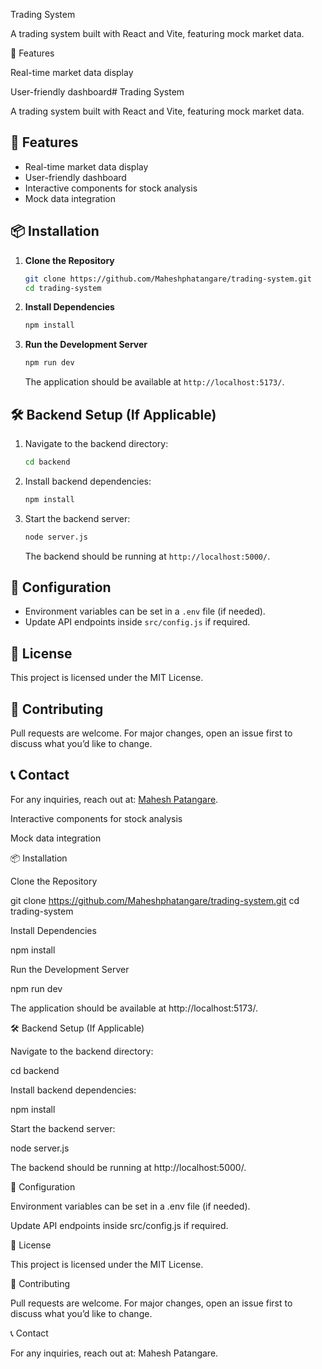 Trading System

A trading system built with React and Vite, featuring mock market data.

🚀 Features

Real-time market data display

User-friendly dashboard# Trading System

A trading system built with React and Vite, featuring mock market data.

## 🚀 Features

- Real-time market data display
- User-friendly dashboard
- Interactive components for stock analysis
- Mock data integration

## 📦 Installation

1. **Clone the Repository**

   ```sh
   git clone https://github.com/Maheshphatangare/trading-system.git
   cd trading-system
   ```

2. **Install Dependencies**

   ```sh
   npm install
   ```

3. **Run the Development Server**

   ```sh
   npm run dev
   ```

   The application should be available at `http://localhost:5173/`.

## 🛠 Backend Setup (If Applicable)

1. Navigate to the backend directory:
   ```sh
   cd backend
   ```
2. Install backend dependencies:
   ```sh
   npm install
   ```
3. Start the backend server:
   ```sh
   node server.js
   ```
   The backend should be running at `http://localhost:5000/`.

## 🔧 Configuration

- Environment variables can be set in a `.env` file (if needed).
- Update API endpoints inside `src/config.js` if required.

## 📜 License

This project is licensed under the MIT License.

## 🤝 Contributing

Pull requests are welcome. For major changes, open an issue first to discuss what you’d like to change.

## 📞 Contact

For any inquiries, reach out at: [Mahesh Patangare](https://github.com/Maheshphatangare).



Interactive components for stock analysis

Mock data integration

📦 Installation

Clone the Repository

git clone https://github.com/Maheshphatangare/trading-system.git
cd trading-system

Install Dependencies

npm install

Run the Development Server

npm run dev

The application should be available at http://localhost:5173/.

🛠 Backend Setup (If Applicable)

Navigate to the backend directory:

cd backend

Install backend dependencies:

npm install

Start the backend server:

node server.js

The backend should be running at http://localhost:5000/.

🔧 Configuration

Environment variables can be set in a .env file (if needed).

Update API endpoints inside src/config.js if required.

📜 License

This project is licensed under the MIT License.

🤝 Contributing

Pull requests are welcome. For major changes, open an issue first to discuss what you’d like to change.

📞 Contact

For any inquiries, reach out at: Mahesh Patangare.
